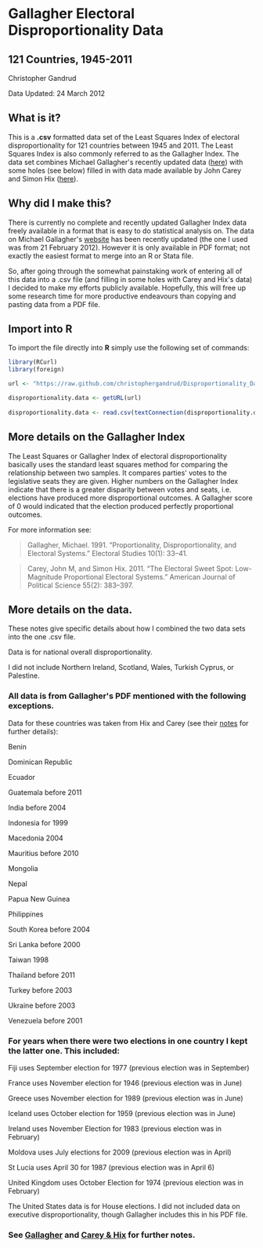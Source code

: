 # Gallagher Electoral Disproportionality Data
## 121 Countries, 1945-2011

Christopher Gandrud  

Data Updated: 24 March 2012


## What is it?

This is a <strong>.csv</strong> formatted data set of the Least Squares Index of electoral disproportionality for 121 countries between 1945 and 2011. The Least Squares Index is also commonly referred to as the Gallagher Index. The data set combines Michael Gallagher's recently updated data ([here](http://www.tcd.ie/Political_Science/staff/michael_gallagher/ElSystems/Docts/ElectionIndices.pdf)) with some holes (see below) filled in with data made available by John Carey and Simon Hix ([here](http://www.dartmouth.edu/~jcarey/Data_Archive.html)).

## Why did I make this?

There is currently no complete and recently updated Gallagher Index data freely available in a format that is easy to do statistical analysis on. The data on Michael Gallagher's [website](http://www.tcd.ie/Political_Science/staff/michael_gallagher/ElSystems/Docts/ElectionIndices.pdf) has been recently updated (the one I used was from 21 February 2012). However it is only available in PDF format; not exactly the easiest format to merge into an R or Stata file. 

So, after going through the somewhat painstaking work of entering all of this data into a .csv file (and filling in some holes with Carey and Hix's data) I decided to make my efforts publicly available. Hopefully, this will free up some research time for more productive endeavours than copying and pasting data from a PDF file.

## Import into R

To import the file directly into **R** simply use the following set of commands:

```r
library(RCurl)
library(foreign)

url <- "https://raw.github.com/christophergandrud/Disproportionality_Data/master/Disproportionality.csv"

disproportionality.data <- getURL(url)                
                            
disproportionality.data <- read.csv(textConnection(disproportionality.data))
```

## More details on the Gallagher Index

The Least Squares or Gallagher Index of electoral disproportionality basically uses the standard least squares method for comparing the relationship between two samples. It compares parties' votes to the legislative seats they are given. Higher numbers on the Gallagher Index indicate that there is a greater disparity between votes and seats, i.e. elections have produced more disproportional outcomes. A Gallagher score of 0 would indicated that the election produced perfectly proportional outcomes.

For more information see: 

> Gallagher, Michael. 1991. “Proportionality, Disproportionality, and Electoral Systems.” Electoral Studies 10(1): 33–41.

> Carey, John M, and Simon Hix. 2011. “The Electoral Sweet Spot: Low-Magnitude Proportional Electoral Systems.” American Journal of Political Science 55(2): 383–397.

## More details on the data.

These notes give specific details about how I combined the two data sets into the one .csv file.

Data is for national overall disproportionality. 

I did not include Northern Ireland, Scotland, Wales, Turkish Cyprus, or Palestine.

### All data is from Gallagher's PDF mentioned with the following exceptions.  
Data for these countries was taken from Hix and Carey (see their [notes](http://www.dartmouth.edu/~jcarey/Data_Archive.html) for further details):

Benin  

Dominican Republic  

Ecuador  

Guatemala before 2011  

India before 2004  

Indonesia for 1999  

Macedonia 2004  

Mauritius before 2010  

Mongolia  

Nepal  

Papua New Guinea  

Philippines  

South Korea before 2004  

Sri Lanka before 2000   

Taiwan 1998  

Thailand before 2011  

Turkey before 2003  

Ukraine before 2003  

Venezuela before 2001  


### For years when there were two elections in one country I kept the latter one. This included:

Fiji uses September election for 1977 (previous election was in September)  

France uses November election for 1946 (previous election was in June)  

Greece uses November election for 1989 (previous election was in June)  

Iceland uses October election for 1959 (previous election was in June)  

Ireland uses November Election for 1983 (previous election was in February)  

Moldova uses July elections for 2009 (previous election was in April)  

St Lucia uses April 30 for 1987 (previous election was in April 6)  

United Kingdom uses October Election for 1974 (previous election was in February)  

The United States data is for House elections. I did not included data on executive disproportionality, though Gallagher includes this in his PDF file.
 

### See [Gallagher](http://www.tcd.ie/Political_Science/staff/michael_gallagher/ElSystems/Docts/ElectionIndices.pdf) and [Carey & Hix](http://www.dartmouth.edu/~jcarey/Data_Archive.html) for further notes.














